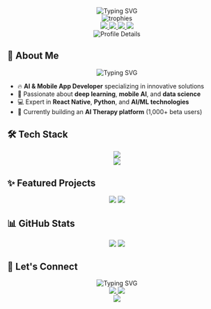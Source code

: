 <!--  =============================== HEADER  =============================== -->
<div align="center">
  <img src="https://readme-typing-svg.herokuapp.com?font=Fira+Code&weight=500&size=40&pause=1000&color=00FF00&center=true&vCenter=true&random=false&width=600&height=100&lines=Bar%C4%B1%C5%9F+G%C3%BCd%C3%BCl;AI+%26+Mobile+Developer;Data+Science+Enthusiast;Innovation+Creator" alt="Typing SVG" />
</div>

<div align="center">
  <img src="https://github-profile-trophy.vercel.app/?username=barisgudul&theme=radical&no-frame=true&no-bg=true&margin-w=4&row=1" alt="trophies" />
</div>

<!--  ============================ SOCIAL LINKS  =============================== -->
<div align="center">
  <a href="https://www.linkedin.com/in/mehmetbarisgudul">
    <img src="https://img.shields.io/badge/LinkedIn-0077B5?style=for-the-badge&logo=linkedin&logoColor=white&labelColor=black"/>
  </a>
  <a href="mailto:mehmetbarisgudul@gmail.com">
    <img src="https://img.shields.io/badge/Gmail-D14836?style=for-the-badge&logo=gmail&logoColor=white&labelColor=black"/>
  </a>
  <a href="https://github.com/barisgudul">
    <img src="https://img.shields.io/badge/GitHub-181717?style=for-the-badge&logo=github&logoColor=white&labelColor=black"/>
  </a>
  <a href="./Mehmet_Baris_Gudul.pdf">
    <img src="https://img.shields.io/badge/CV-4285F4?style=for-the-badge&logo=adobe-acrobat-reader&logoColor=white&labelColor=black"/>
  </a>
</div>

<!--  ============================ ABOUT ME  =============================== -->
<div align="center">
  <img src="https://github-profile-summary-cards.vercel.app/api/cards/profile-details?username=barisgudul&theme=radical" alt="Profile Details" />
</div>

## 🚀 About Me
<div align="center">
  <img src="https://readme-typing-svg.herokuapp.com?font=Fira+Code&weight=500&size=25&pause=1000&color=00FF00&center=true&vCenter=true&random=false&width=600&height=100&lines=Building+the+future+with+AI;Creating+innovative+mobile+apps;Transforming+ideas+into+reality" alt="Typing SVG" />
</div>

- 🔥 **AI & Mobile App Developer** specializing in innovative solutions
- 🧠 Passionate about **deep learning**, **mobile AI**, and **data science**
- 💻 Expert in **React Native**, **Python**, and **AI/ML technologies**
- 🚀 Currently building an **AI Therapy platform** (1,000+ beta users)

<!--  ======================= TECH STACK  ========================== -->
## 🛠️ Tech Stack
<div align="center">
  <img src="https://skillicons.dev/icons?i=python,tensorflow,react,typescript,git,aws&theme=dark" />
</div>

<div align="center">
  <img src="https://github-readme-stats.vercel.app/api/top-langs/?username=barisgudul&layout=compact&theme=radical&hide_border=true" />
</div>

<!--  ======================= FEATURED PROJECTS  =========================== -->
## ✨ Featured Projects
<div align="center">
  <img src="https://github-readme-stats.vercel.app/api/pin/?username=barisgudul&repo=AI-Therapy-Assistant&theme=radical" />
  <img src="https://github-readme-stats.vercel.app/api/pin/?username=barisgudul&repo=ANN-RealEstate-Regression&theme=radical" />
</div>

<!--  ========================= GITHUB STATS  ============================== -->
## 📊 GitHub Stats
<div align="center">
  <img src="https://github-readme-stats.vercel.app/api?username=barisgudul&show_icons=true&theme=radical&hide_border=true&count_private=true" />
  <img src="https://github-readme-streak-stats.herokuapp.com/?user=barisgudul&theme=radical&hide_border=true" />
</div>

<!--  ========================= CONTACT  ============================== -->
## 🤝 Let's Connect
<div align="center">
  <img src="https://readme-typing-svg.herokuapp.com?font=Fira+Code&weight=500&size=25&pause=1000&color=00FF00&center=true&vCenter=true&random=false&width=600&height=100&lines=Let's+create+something+amazing+together;Open+to+collaborations+and+innovative+ideas" alt="Typing SVG" />
</div>

<div align="center">
  <a href="https://www.linkedin.com/in/mehmetbarisgudul">
    <img src="https://img.shields.io/badge/Message_me_on-LinkedIn-0077B5?style=for-the-badge&logo=linkedin&logoColor=white&labelColor=black"/>
  </a>
  <a href="mailto:mehmetbarisgudul@gmail.com">
    <img src="https://img.shields.io/badge/Say_hello-Gmail-D14836?style=for-the-badge&logo=gmail&logoColor=white&labelColor=black"/>
  </a>
</div>

<!--  ============================== FOOTER  ============================== -->
<div align="center">
  <img src="https://capsule-render.vercel.app/api?type=waving&color=00ff00&height=120&section=footer"/>
</div>
